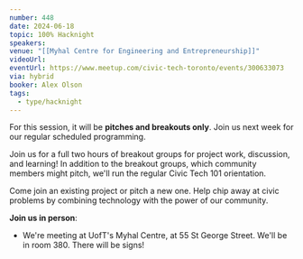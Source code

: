```yaml
---
number: 448
date: 2024-06-18
topic: 100% Hacknight
speakers: 
venue: "[[Myhal Centre for Engineering and Entrepreneurship]]"
videoUrl: 
eventUrl: https://www.meetup.com/civic-tech-toronto/events/300633073
via: hybrid
booker: Alex Olson
tags:
  - type/hacknight
---
```


For this session, it will be **pitches and breakouts only**. Join us next week for our regular scheduled programming.

Join us for a full two hours of breakout groups for project work, discussion, and learning! In addition to the breakout groups, which community members might pitch, we'll run the regular Civic Tech 101 orientation.

Come join an existing project or pitch a new one. Help chip away at civic problems by combining technology with the power of our community.

**Join us in person**:

* We're meeting at UofT's Myhal Centre, at 55 St George Street. We'll be in room 380. There will be signs!

